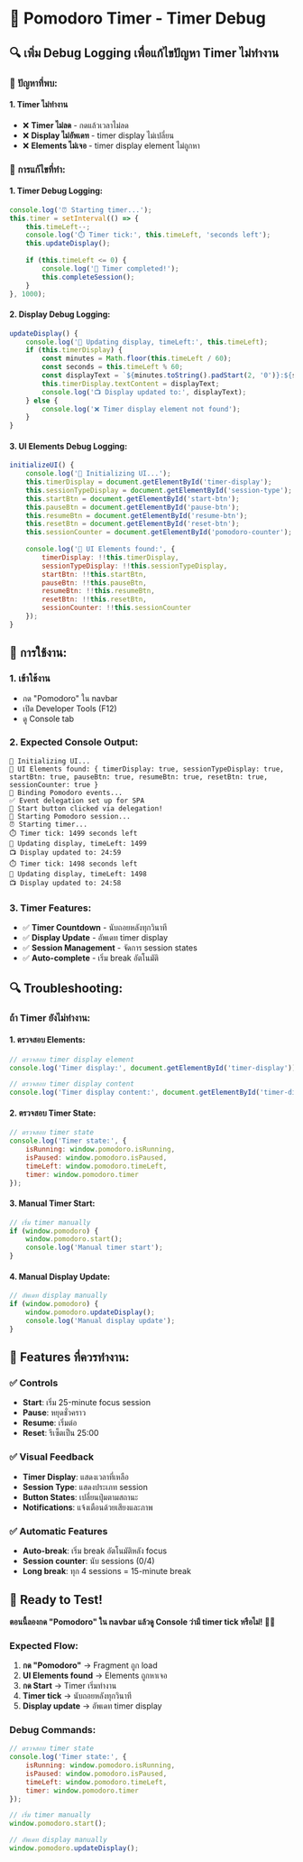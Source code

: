 # 🍅 Pomodoro Timer - Timer Debug

## 🔍 **เพิ่ม Debug Logging เพื่อแก้ไขปัญหา Timer ไม่ทำงาน**

### 🎯 **ปัญหาที่พบ:**

#### **1. Timer ไม่ทำงาน**
- ❌ **Timer ไม่ลด** - กดแล้วเวลาไม่ลด
- ❌ **Display ไม่อัพเดท** - timer display ไม่เปลี่ยน
- ❌ **Elements ไม่เจอ** - timer display element ไม่ถูกหา

### 🔧 **การแก้ไขที่ทำ:**

#### **1. Timer Debug Logging:**
```javascript
console.log('⏰ Starting timer...');
this.timer = setInterval(() => {
    this.timeLeft--;
    console.log('⏱️ Timer tick:', this.timeLeft, 'seconds left');
    this.updateDisplay();
    
    if (this.timeLeft <= 0) {
        console.log('🏁 Timer completed!');
        this.completeSession();
    }
}, 1000);
```

#### **2. Display Debug Logging:**
```javascript
updateDisplay() {
    console.log('🔄 Updating display, timeLeft:', this.timeLeft);
    if (this.timerDisplay) {
        const minutes = Math.floor(this.timeLeft / 60);
        const seconds = this.timeLeft % 60;
        const displayText = `${minutes.toString().padStart(2, '0')}:${seconds.toString().padStart(2, '0')}`;
        this.timerDisplay.textContent = displayText;
        console.log('📺 Display updated to:', displayText);
    } else {
        console.log('❌ Timer display element not found');
    }
}
```

#### **3. UI Elements Debug Logging:**
```javascript
initializeUI() {
    console.log('🎨 Initializing UI...');
    this.timerDisplay = document.getElementById('timer-display');
    this.sessionTypeDisplay = document.getElementById('session-type');
    this.startBtn = document.getElementById('start-btn');
    this.pauseBtn = document.getElementById('pause-btn');
    this.resumeBtn = document.getElementById('resume-btn');
    this.resetBtn = document.getElementById('reset-btn');
    this.sessionCounter = document.getElementById('pomodoro-counter');
    
    console.log('🎯 UI Elements found:', {
        timerDisplay: !!this.timerDisplay,
        sessionTypeDisplay: !!this.sessionTypeDisplay,
        startBtn: !!this.startBtn,
        pauseBtn: !!this.pauseBtn,
        resumeBtn: !!this.resumeBtn,
        resetBtn: !!this.resetBtn,
        sessionCounter: !!this.sessionCounter
    });
}
```

## 🚀 **การใช้งาน:**

### **1. เข้าใช้งาน**
- กด "Pomodoro" ใน navbar
- เปิด Developer Tools (F12)
- ดู Console tab

### **2. Expected Console Output:**
```
🎨 Initializing UI...
🎯 UI Elements found: { timerDisplay: true, sessionTypeDisplay: true, startBtn: true, pauseBtn: true, resumeBtn: true, resetBtn: true, sessionCounter: true }
🔗 Binding Pomodoro events...
✅ Event delegation set up for SPA
🎯 Start button clicked via delegation!
🚀 Starting Pomodoro session...
⏰ Starting timer...
⏱️ Timer tick: 1499 seconds left
🔄 Updating display, timeLeft: 1499
📺 Display updated to: 24:59
⏱️ Timer tick: 1498 seconds left
🔄 Updating display, timeLeft: 1498
📺 Display updated to: 24:58
```

### **3. Timer Features:**
- ✅ **Timer Countdown** - นับถอยหลังทุกวินาที
- ✅ **Display Update** - อัพเดท timer display
- ✅ **Session Management** - จัดการ session states
- ✅ **Auto-complete** - เริ่ม break อัตโนมัติ

## 🔍 **Troubleshooting:**

### **ถ้า Timer ยังไม่ทำงาน:**

#### **1. ตรวจสอบ Elements:**
```javascript
// ตรวจสอบ timer display element
console.log('Timer display:', document.getElementById('timer-display'));

// ตรวจสอบ timer display content
console.log('Timer display content:', document.getElementById('timer-display').textContent);
```

#### **2. ตรวจสอบ Timer State:**
```javascript
// ตรวจสอบ timer state
console.log('Timer state:', {
    isRunning: window.pomodoro.isRunning,
    isPaused: window.pomodoro.isPaused,
    timeLeft: window.pomodoro.timeLeft,
    timer: window.pomodoro.timer
});
```

#### **3. Manual Timer Start:**
```javascript
// เริ่ม timer manually
if (window.pomodoro) {
    window.pomodoro.start();
    console.log('Manual timer start');
}
```

#### **4. Manual Display Update:**
```javascript
// อัพเดท display manually
if (window.pomodoro) {
    window.pomodoro.updateDisplay();
    console.log('Manual display update');
}
```

## 🎉 **Features ที่ควรทำงาน:**

### **✅ Controls**
- **Start**: เริ่ม 25-minute focus session
- **Pause**: หยุดชั่วคราว
- **Resume**: เริ่มต่อ
- **Reset**: รีเซ็ตเป็น 25:00

### **✅ Visual Feedback**
- **Timer Display**: แสดงเวลาที่เหลือ
- **Session Type**: แสดงประเภท session
- **Button States**: เปลี่ยนปุ่มตามสถานะ
- **Notifications**: แจ้งเตือนด้วยเสียงและภาพ

### **✅ Automatic Features**
- **Auto-break**: เริ่ม break อัตโนมัติหลัง focus
- **Session counter**: นับ sessions (0/4)
- **Long break**: ทุก 4 sessions = 15-minute break

## 🚀 **Ready to Test!**

**ตอนนี้ลองกด "Pomodoro" ใน navbar แล้วดู Console ว่ามี timer tick หรือไม่!** 🍅✨

### **Expected Flow:**
1. **กด "Pomodoro"** → Fragment ถูก load
2. **UI Elements found** → Elements ถูกหาเจอ
3. **กด Start** → Timer เริ่มทำงาน
4. **Timer tick** → นับถอยหลังทุกวินาที
5. **Display update** → อัพเดท timer display

### **Debug Commands:**
```javascript
// ตรวจสอบ timer state
console.log('Timer state:', {
    isRunning: window.pomodoro.isRunning,
    isPaused: window.pomodoro.isPaused,
    timeLeft: window.pomodoro.timeLeft,
    timer: window.pomodoro.timer
});

// เริ่ม timer manually
window.pomodoro.start();

// อัพเดท display manually
window.pomodoro.updateDisplay();
```
